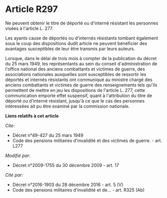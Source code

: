 # Article R297

Ne peuvent obtenir le titre de déporté ou d'interné résistant les personnes visées à l'article L. 277. 

Les ayants cause de déportés ou d'internés résistants tombant également sous le coup des dispositions dudit article ne
peuvent bénéficier des avantages susceptibles de leur être transmis par leurs auteurs. 

Lorsque, dans le délai de trois mois à compter de la publication du décret du 25 mars 1949, les représentants au sein du
conseil d'administration de l'office national des anciens combattants et victimes de guerre, des associations nationales
auxquelles sont susceptibles de ressortir les déportés et internés résistants ont communiqué au       ministre chargé des
anciens combattants et victimes de guerre des renseignements tels qu'ils permettent de mettre en jeu les dispositions de
l'article L. 277, cette communication emporte effet suspensif, quant à l'attribution du titre de déporté ou d'interné
résistant, jusqu'à ce que le cas des personnes intéressées ait pu être examiné par la commission nationale.

**Liens relatifs à cet article**

_Cite_:

  - Décret n°49-427 du 25 mars 1949
  - Code des pensions militaires d'invalidité et des victimes de guerre. - art. L277

_Modifié par_:

  - Décret n°2009-1755 du 30 décembre 2009 - art. 17

_Cité par_:

  - Décret n°2016-1903 du 28 décembre 2016 - art. 5 (V)
  - Code des pensions militaires d'invalidité et de... - art. R325 (Ab)
